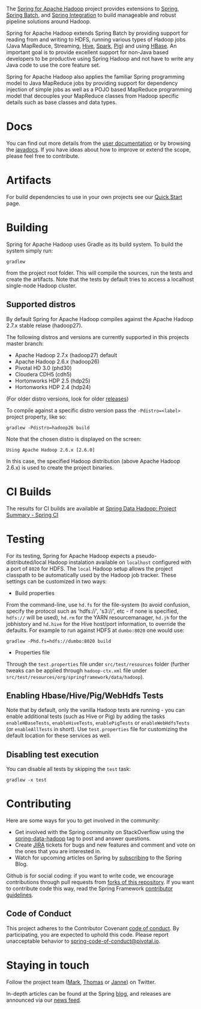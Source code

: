 The [Spring for Apache Hadoop](https://projects.spring.io/spring-hadoop/) project provides extensions to 
[Spring](https://projects.spring.io/spring-framework/), [Spring Batch](https://projects.spring.io/spring-batch/), 
and [Spring Integration](https://projects.spring.io/spring-integration/) to build manageable and robust pipeline 
solutions around Hadoop.

Spring for Apache Hadoop extends Spring Batch by providing support for reading from and writing to HDFS, running 
various types of Hadoop jobs (Java MapReduce, Streaming, [Hive](https://hive.apache.org), 
[Spark](https://spark.apache.org/), [Pig](https://pig.apache.org)) and using [HBase](https://hbase.apache.org). 
An important goal is to provide excellent support for non-Java based developers to be productive using Spring Hadoop 
and not have to write any Java code to use the core feature set.

Spring for Apache Hadoop also applies the familiar Spring programming model to Java MapReduce jobs by providing support 
for dependency injection of simple jobs as well as a POJO based MapReduce programming model that decouples your MapReduce 
classes from Hadoop specific details such as base classes and data types.

# Docs

You can find out more details from the [user documentation](https://docs.spring.io/spring-hadoop/docs/current/reference/html/) 
or by browsing the [javadocs](https://docs.spring.io/spring-hadoop/docs/current/api/). If you have ideas about how to improve 
or extend the scope, please feel free to contribute.

# Artifacts

For build dependencies to use in your own projects see our [Quick Start](https://projects.spring.io/spring-hadoop/#quick-start) page.

# Building

Spring for Apache Hadoop uses Gradle as its build system. To build the system simply run:

    gradlew

from the project root folder. This will compile the sources, run the tests and create the artifacts. Note that the tests by default 
tries to access a localhost single-node Hadoop cluster. 

## Supported distros

By default Spring for Apache Hadoop compiles against the Apache Hadoop 2.7.x stable relase (hadoop27).

The following distros and versions are currently supported in this projects master branch:

- Apache Hadoop 2.7.x (hadoop27) default
- Apache Hadoop 2.6.x (hadoop26)
- Pivotal HD 3.0 (phd30)
- Cloudera CDH5 (cdh5)
- Hortonworks HDP 2.5 (hdp25)
- Hortonworks HDP 2.4 (hdp24)

(For older distro versions, look for older [releases](https://github.com/spring-projects/spring-hadoop/releases))

To compile against a specific distro version pass the `-Pdistro=<label>` project property, like so:

    gradlew -Pdistro=hadoop26 build

Note that the chosen distro is displayed on the screen:

    Using Apache Hadoop 2.6.x [2.6.0]

In this case, the specified Hadoop distribution (above Apache Hadoop 2.6.x) is used to create the project binaries.

# CI Builds

The results for CI builds are available at [Spring Data Hadoop: Project Summary - Spring CI](https://build.spring.io/browse/SPRINGDATAHADOOP)

# Testing

For its testing, Spring for Apache Hadoop expects a pseudo-distributed/local Hadoop instalation available on `localhost` configured with a port 
of `8020` for HDFS. The `local` Hadoop setup allows the project classpath to be automatically used by the Hadoop job tracker. These settings 
can be customized in two ways:

* Build properties

From the command-line, use `hd.fs` for the file-system (to avoid confusion, specify the protocol such as 'hdfs://', 's3://', etc - if none is 
specified, `hdfs://` will be used), `hd.rm` for the YARN resourcemanager, `hd.jh` for the jobhistory and `hd.hive` for the Hive host/port 
information, to override the defaults. For example to run against HDFS at `dumbo:8020` one would use:

    gradlew -Phd.fs=hdfs://dumbo:8020 build

* Properties file

Through the `test.properties` file under `src/test/resources` folder (further tweaks can be applied through `hadoop-ctx.xml` file under `src/test/resources/org/springframework/data/hadoop`).

## Enabling Hbase/Hive/Pig/WebHdfs Tests
Note that by default, only the vanilla Hadoop tests are running - you can enable additional tests (such as Hive or Pig) by adding the tasks 
`enableHBaseTests`, `enableHiveTests`, `enablePigTests` or `enableWebHdfsTests` (or `enableAllTests` in short). Use `test.properties` file 
for customizing the default location for these services as well.

## Disabling test execution
You can disable all tests by skipping the `test` task:

    gradlew -x test


# Contributing

Here are some ways for you to get involved in the community:

* Get involved with the Spring community on StackOverflow using the [spring-data-hadoop](https://stackoverflow.com/questions/tagged/spring-data-hadoop) tag to post and answer questions.
* Create [JIRA](https://jira.springframework.org/browse/SHDP) tickets for bugs and new features and comment and vote on the ones that you are interested in.
* Watch for upcoming articles on Spring by [subscribing](https://spring.io/blog.atom) to the Spring Blog.

Github is for social coding: if you want to write code, we encourage contributions through pull requests from 
[forks of this repository](https://help.github.com/forking/). If you want to contribute code this way, read the Spring Framework 
[contributor guidelines](https://github.com/spring-projects/spring-framework/blob/master/CONTRIBUTING.md).

## Code of Conduct
This project adheres to the Contributor Covenant [code of
conduct](CODE_OF_CONDUCT.adoc). By participating, you  are expected to uphold this code. Please report
unacceptable behavior to spring-code-of-conduct@pivotal.io.


# Staying in touch

Follow the project team ([Mark](https://twitter.com/markpollack), [Thomas](https://twitter.com/trisberg) or [Janne](https://twitter.com/tunebluez)) on Twitter.

In-depth articles can be found at the Spring [blog](https://spring.io/blog), and releases are announced via our [news feed](https://spring.io/blog/category/news).
